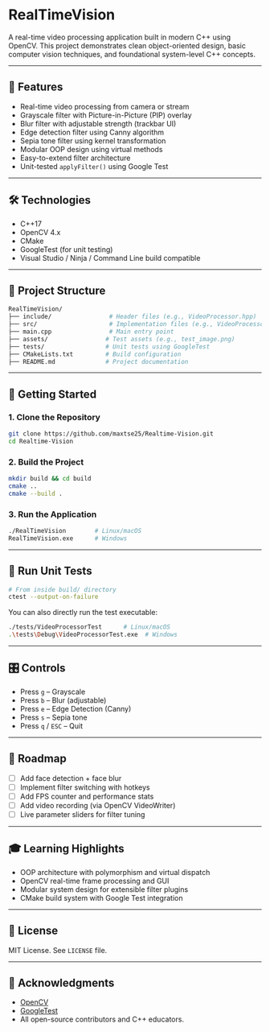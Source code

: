 ﻿# RealTimeVision

A real-time video processing application built in modern C++ using OpenCV. This project demonstrates clean object-oriented design, basic computer vision techniques, and foundational system-level C++ concepts.

---

## 🎯 Features

* Real-time video processing from camera or stream
* Grayscale filter with Picture-in-Picture (PIP) overlay
* Blur filter with adjustable strength (trackbar UI)
* Edge detection filter using Canny algorithm
* Sepia tone filter using kernel transformation
* Modular OOP design using virtual methods
* Easy-to-extend filter architecture
* Unit-tested `applyFilter()` using Google Test

---

## 🛠️ Technologies

* C++17
* OpenCV 4.x
* CMake
* GoogleTest (for unit testing)
* Visual Studio / Ninja / Command Line build compatible

---

## 📂 Project Structure

```bash
RealTimeVision/
├── include/                # Header files (e.g., VideoProcessor.hpp)
├── src/                    # Implementation files (e.g., VideoProcessor.cpp)
├── main.cpp                # Main entry point
├── assets/                # Test assets (e.g., test_image.png)
├── tests/                 # Unit tests using GoogleTest
├── CMakeLists.txt         # Build configuration
├── README.md              # Project documentation
```

---

## 🚀 Getting Started

### 1. Clone the Repository

```bash
git clone https://github.com/maxtse25/Realtime-Vision.git
cd Realtime-Vision
```

### 2. Build the Project

```bash
mkdir build && cd build
cmake ..
cmake --build .
```

### 3. Run the Application

```bash
./RealTimeVision        # Linux/macOS
RealTimeVision.exe      # Windows
```

---

## 🧪 Run Unit Tests

```bash
# From inside build/ directory
ctest --output-on-failure
```

You can also directly run the test executable:

```bash
./tests/VideoProcessorTest      # Linux/macOS
.\tests\Debug\VideoProcessorTest.exe  # Windows
```

---

## 🎛️ Controls

* Press `g` – Grayscale
* Press `b` – Blur (adjustable)
* Press `e` – Edge Detection (Canny)
* Press `s` – Sepia tone
* Press `q` / `ESC` – Quit

---

## 📌 Roadmap

* [ ] Add face detection + face blur
* [ ] Implement filter switching with hotkeys
* [ ] Add FPS counter and performance stats
* [ ] Add video recording (via OpenCV VideoWriter)
* [ ] Live parameter sliders for filter tuning

---

## 🎓 Learning Highlights

* OOP architecture with polymorphism and virtual dispatch
* OpenCV real-time frame processing and GUI
* Modular system design for extensible filter plugins
* CMake build system with Google Test integration

---

## 📜 License

MIT License. See `LICENSE` file.

---

## 🙌 Acknowledgments

* [OpenCV](https://opencv.org/)
* [GoogleTest](https://github.com/google/googletest)
* All open-source contributors and C++ educators.
